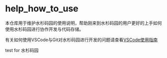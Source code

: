 # help_how_to_use

本仓库用于维护水杉码园的使用说明，帮助刚来到水杉码园的用户更好的上手如何使用水杉码园进行协作开发与代码存储。

有关如何使用VSCode与Git对水杉码园进行开发的问题请查看[VSCode使用指南](./vscode使用指南.md)

test for 水杉码园
